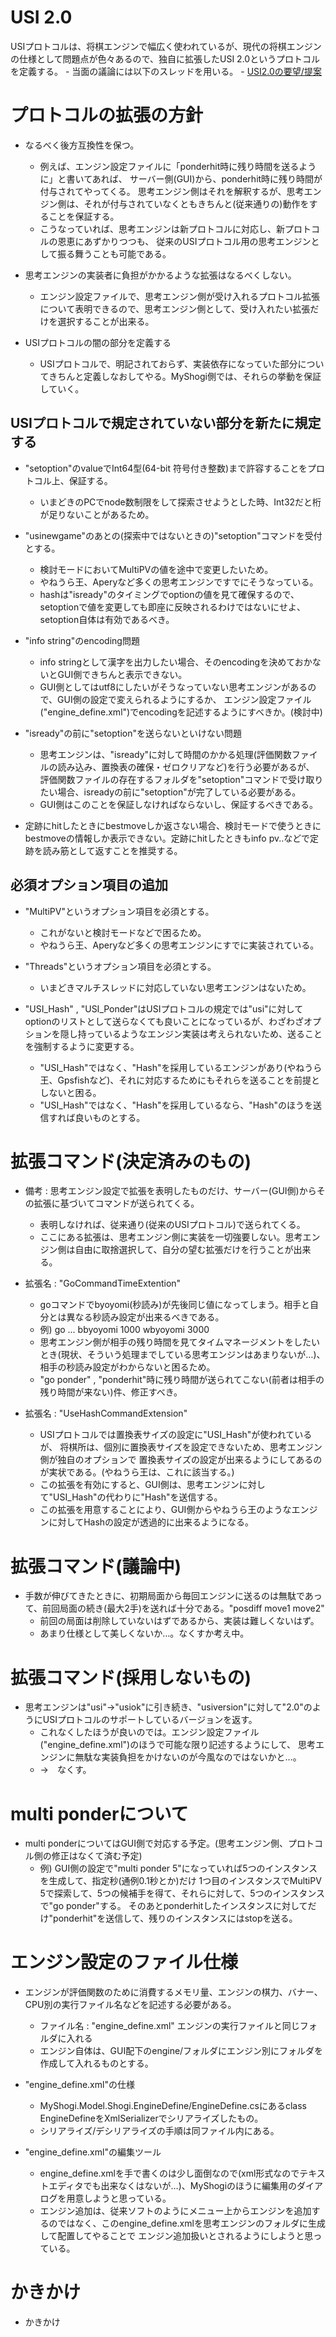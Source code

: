 ﻿
# USI 2.0

USIプロトコルは、将棋エンジンで幅広く使われているが、現代の将棋エンジンの仕様として問題点が色々あるので、独自に拡張したUSI 2.0というプロトコルを定義する。
	- 当面の議論には以下のスレッドを用いる。
	- [USI2.0の要望/提案](https://github.com/yaneurao/MyShogi/issues/24)


# プロトコルの拡張の方針

- なるべく後方互換性を保つ。
	- 例えば、エンジン設定ファイルに「ponderhit時に残り時間を送るように」と書いてあれば、
	サーバー側(GUI)から、ponderhit時に残り時間が付与されてやってくる。
	思考エンジン側はそれを解釈するが、思考エンジン側は、それが付与されていなくともきちんと(従来通りの)動作をすることを保証する。
	- こうなっていれば、思考エンジンは新プロトコルに対応し、新プロトコルの恩恵にあずかりつつも、
	従来のUSIプロトコル用の思考エンジンとして振る舞うことも可能である。

- 思考エンジンの実装者に負担がかかるような拡張はなるべくしない。
	- エンジン設定ファイルで、思考エンジン側が受け入れるプロトコル拡張について表明できるので、思考エンジン側として、受け入れたい拡張だけを選択することが出来る。

- USIプロトコルの闇の部分を定義する
	- USIプロトコルで、明記されておらず、実装依存になっていた部分についてきちんと定義しなおしてやる。MyShogi側では、それらの挙動を保証していく。


## USIプロトコルで規定されていない部分を新たに規定する

- "setoption"のvalueでInt64型(64-bit 符号付き整数)まで許容することをプロトコル上、保証する。
	- いまどきのPCでnode数制限をして探索させようとした時、Int32だと桁が足りないことがあるため。

- "usinewgame"のあとの(探索中ではないときの)"setoption"コマンドを受付とする。
	- 検討モードにおいてMultiPVの値を途中で変更したいため。
	- やねうら王、Aperyなど多くの思考エンジンですでにそうなっている。
	- hashは"isready"のタイミングでoptionの値を見て確保するので、setoptionで値を変更しても即座に反映されるわけではないにせよ、setoption自体は有効であるべき。

- "info string"のencoding問題
	- info stringとして漢字を出力したい場合、そのencodingを決めておかないとGUI側できちんと表示できない。
	- GUI側としてはutf8にしたいがそうなっていない思考エンジンがあるので、GUI側の設定で変えられるようにするか、
	エンジン設定ファイル("engine_define.xml")でencodingを記述するようにすべきか。(検討中)

- "isready"の前に"setoption"を送らないといけない問題
  - 思考エンジンは、"isready"に対して時間のかかる処理(評価関数ファイルの読み込み、置換表の確保・ゼロクリアなど)を行う必要があるが、
  評価関数ファイルの存在するフォルダを"setoption"コマンドで受け取りたい場合、isreadyの前に"setoption"が完了している必要がある。
  - GUI側はこのことを保証しなければならないし、保証するべきである。

- 定跡にhitしたときにbestmoveしか返さない場合、検討モードで使うときにbestmoveの情報しか表示できない。定跡にhitしたときもinfo pv..などで定跡を読み筋として返すことを推奨する。


## 必須オプション項目の追加

- "MultiPV"というオプション項目を必須とする。
	- これがないと検討モードなどで困るため。
	- やねうら王、Aperyなど多くの思考エンジンにすでに実装されている。

- "Threads"というオプション項目を必須とする。
	- いまどきマルチスレッドに対応していない思考エンジンはないため。

- "USI_Hash" , "USI_Ponder"はUSIプロトコルの規定では"usi"に対してoptionのリストとして送らなくても良いことになっているが、わざわざオプションを隠し持っているようなエンジン実装は考えられないため、送ることを強制するように変更する。
	- "USI_Hash"ではなく、"Hash"を採用しているエンジンがあり(やねうら王、Gpsfishなど)、それに対応するためにもそれらを送ることを前提としないと困る。
	- "USI_Hash"ではなく、"Hash"を採用しているなら、"Hash"のほうを送信すれば良いものとする。

# 拡張コマンド(決定済みのもの)

- 備考 : 思考エンジン設定で拡張を表明したものだけ、サーバー(GUI側)からその拡張に基づいてコマンドが送られてくる。
	- 表明しなければ、従来通り(従来のUSIプロトコル)で送られてくる。
	- ここにある拡張は、思考エンジン側に実装を一切強要しない。思考エンジン側は自由に取捨選択して、自分の望む拡張だけを行うことが出来る。

- 拡張名 : "GoCommandTimeExtention"
	- goコマンドでbyoyomi(秒読み)が先後同じ値になってしまう。相手と自分とは異なる秒読み設定が出来るべきである。
	- 例) go ... bbyoyomi 1000 wbyoyomi 3000
	- 思考エンジン側が相手の残り時間を見てタイムマネージメントをしたいとき(現状、そういう処理までしている思考エンジンはあまりないが…)、
		相手の秒読み設定がわからないと困るため。
	- "go ponder" , "ponderhit"時に残り時間が送られてこない(前者は相手の残り時間が来ない)件、修正すべき。

- 拡張名 : "UseHashCommandExtension"
	- USIプロトコルでは置換表サイズの設定に"USI_Hash"が使われているが、
		将棋所は、個別に置換表サイズを設定できないため、思考エンジン側が独自のオプションで
		置換表サイズの設定が出来るようにしてあるのが実状である。(やねうら王は、これに該当する。)
	- この拡張を有効にすると、GUI側は、思考エンジンに対して"USI_Hash"の代わりに"Hash"を送信する。
	- この拡張を用意することにより、GUI側からやねうら王のようなエンジンに対してHashの設定が透過的に出来るようになる。


# 拡張コマンド(議論中)

- 手数が伸びてきたときに、初期局面から毎回エンジンに送るのは無駄であって、前回局面の続き(最大2手)を送れば十分である。"posdiff move1 move2"
	- 前回の局面は削除していないはずであるから、実装は難しくないはず。
	- あまり仕様として美しくないか…。なくすか考え中。


# 拡張コマンド(採用しないもの)

- 思考エンジンは"usi"→"usiok"に引き続き、"usiversion"に対して"2.0"のようにUSIプロトコルのサポートしているバージョンを返す。
	- これなくしたほうが良いのでは。エンジン設定ファイル("engine_define.xml")のほうで可能な限り記述するようにして、
		思考エンジンに無駄な実装負担をかけないのが今風なのではないかと…。
	- →　なくす。

# multi ponderについて

- multi ponderについてはGUI側で対応する予定。(思考エンジン側、プロトコル側の修正はなくて済む予定)
	- 例) GUI側の設定で"multi ponder 5"になっていれば5つのインスタンスを生成して、指定秒(通例0.1秒とか)だけ
	1つ目のインスタンスでMultiPV 5で探索して、5つの候補手を得て、それらに対して、5つのインスタンスで"go ponder"する。
	そのあとponderhitしたインスタンスに対してだけ"ponderhit"を送信して、残りのインスタンスにはstopを送る。


# エンジン設定のファイル仕様

- エンジンが評価関数のために消費するメモリ量、エンジンの棋力、バナー、CPU別の実行ファイル名などを記述する必要がある。
	- ファイル名 : "engine_define.xml" エンジンの実行ファイルと同じフォルダに入れる
	- エンジン自体は、GUI配下のengine/フォルダにエンジン別にフォルダを作成して入れるものとする。

- "engine_define.xml"の仕様
	- MyShogi.Model.Shogi.EngineDefine/EngineDefine.csにあるclass EngineDefineをXmlSerializerでシリアライズしたもの。
	- シリアライズ/デシリアライズの手順は同ファイル内にある。

- "engine_define.xml"の編集ツール
	- engine_define.xmlを手で書くのは少し面倒なので(xml形式なのでテキストエディタでも出来なくはないが…)、MyShogiのほうに編集用のダイアログを用意しようと思っている。
	- エンジン追加は、従来ソフトのようにメニュー上からエンジンを追加するのではなく、このengine_define.xmlを思考エンジンのフォルダに生成して配置してやることで
	エンジン追加扱いとされるようにしようと思っている。

# かきかけ

- かきかけ

